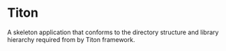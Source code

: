 # Titon #

A skeleton application that conforms to the directory structure and library hierarchy required from by Titon framework.